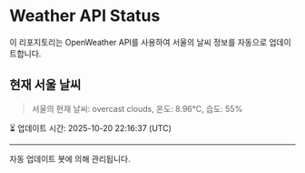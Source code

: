
# Weather API Status

이 리포지토리는 OpenWeather API를 사용하여 서울의 날씨 정보를 자동으로 업데이트합니다.

## 현재 서울 날씨
> 서울의 현재 날씨: overcast clouds, 온도: 8.96°C, 습도: 55%

⏳ 업데이트 시간: 2025-10-20 22:16:37 (UTC)

---
자동 업데이트 봇에 의해 관리됩니다.
